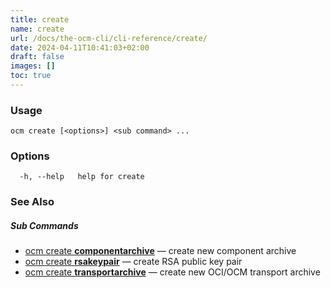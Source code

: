```yaml
---
title: create
name: create
url: /docs/the-ocm-cli/cli-reference/create/
date: 2024-04-11T10:41:03+02:00
draft: false
images: []
toc: true
---
```

### Usage

```
ocm create [<options>] <sub command> ...
```

### Options

```
  -h, --help   help for create
```

### See Also



##### Sub Commands

* [ocm create <b>componentarchive</b>](/docs/the-ocm-cli/cli-reference/create/componentarchive)	 &mdash; create new component archive
* [ocm create <b>rsakeypair</b>](/docs/the-ocm-cli/cli-reference/create/rsakeypair)	 &mdash; create RSA public key pair
* [ocm create <b>transportarchive</b>](/docs/the-ocm-cli/cli-reference/create/transportarchive)	 &mdash; create new OCI/OCM transport  archive

